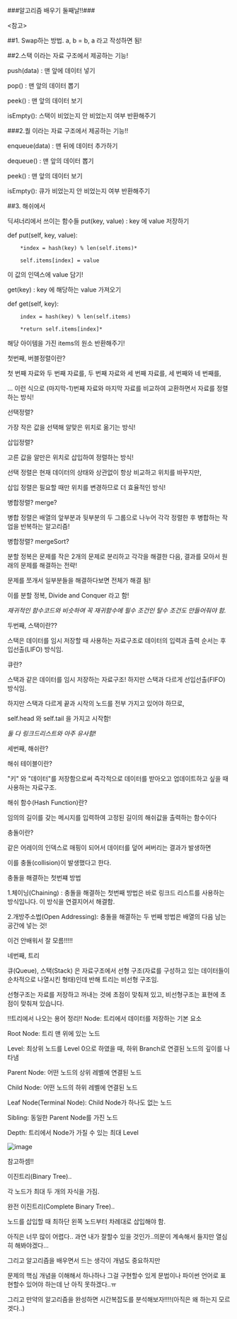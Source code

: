 ###알고리즘 배우기 둘째날!!###

<참고>

##1. Swap하는 방법. a, b = b, a 라고 작성하면 됨!

##2.스택 이라는 자료 구조에서 제공하는 기능!

push(data) : 맨 앞에 데이터 넣기

pop() : 맨 앞의 데이터 뽑기

peek() : 맨 앞의 데이터 보기

isEmpty(): 스택이 비었는지 안 비었는지 여부 반환해주기

###2.퀄 이라는 자료 구조에서 제공하는 기능!!

enqueue(data) : 맨 뒤에 데이터 추가하기 

dequeue() : 맨 앞의 데이터 뽑기

peek() : 맨 앞의 데이터 보기

isEmpty(): 큐가 비었는지 안 비었는지 여부 반환해주기

##3. 해쉬에서 

딕셔너리에서 쓰이는 함수들
put(key, value) : key 에 value 저장하기

def put(self, key, value):
        
        *index = hash(key) % len(self.items)*
        
        self.items[index] = value
        
이 값의 인덱스에 value 담기!
        

get(key) : key 에 해당하는 value 가져오기

def get(self, key):
        
        index = hash(key) % len(self.items)
        
        *return self.items[index]*
        
해당 아이템을 가진 items의 원소 반환해주기!



첫번째, 버블정렬이란?

첫 번째 자료와 두 번째 자료를, 두 번째 자료와 세 번째 자료를, 세 번째와 네 번째를, 

… 이런 식으로 (마지막-1)번째 자료와 마지막 자료를 비교하여 교환하면서 자료를 정렬하는 방식!

선택정렬?

가장 작은 값을 선택해 알맞은 위치로 옮기는 방식!

삽입정렬?

고른 값을 알만은 위치로 삽입하여 정렬하는 방식!

선택 정렬은 현재 데이터의 상태와 상관없이 항상 비교하고 위치를 바꾸지만,

삽입 정렬은 필요할 때만 위치를 변경하므로 더 효율적인 방식!

병합정렬? merge?

병합 정렬은 배열의 앞부분과 뒷부분의 두 그룹으로 나누어 각각 정렬한 후 병합하는 작업을 반복하는 알고리즘!

병합정렬? mergeSort?

분할 정복은 문제를 작은 2개의 문제로 분리하고 각각을 해결한 다음, 결과를 모아서 원래의 문제를 해결하는 전략!

문제를 쪼개서 일부분들을 해결하다보면 전체가 해결 됨!

이를 분할 정복, Divide and Conquer 라고 함!

*재귀적인 함수코드와 비슷하여 꼭 재귀함수에 필수 조건인 탈수 조건도 만들어줘야 함.*


두번째, 스택이란??

스택은 데이터를 임시 저장할 때 사용하는 자료구조로 데이터의 입력과 출력 순서는 후입선출(LIFO) 방식임.


큐란?

스택과 같은 데이터를 임시 저장하는 자료구조! 하지만 스택과 다르게 선입선출(FIFO) 방식임.

하지만 스택과 다르게 끝과 시작의 노드를 전부 가지고 있어야 하므로,

self.head 와 self.tail 을 가지고 시작함!


*둘 다 링크드리스트와 아주 유사함!*


세번째, 해쉬란?

해쉬 테이블이란? 

"키" 와 "데이터"를 저장함으로써 즉각적으로 데이터를 받아오고 업데이트하고 싶을 때 사용하는 자료구조.

해쉬 함수(Hash Function)란?

임의의 길이를 갖는 메시지를 입력하여 고정된 길이의 해쉬값을 출력하는 함수이다

충돌이란?

같은 어레이의 인덱스로 매핑이 되어서 데이터를 덮어 써버리는 결과가 발생하면

이를 충돌(collision)이 발생했다고 한다. 

충돌을 해결하는 첫번쨰 방법

1.체이닝(Chaining) : 충돌을 해결하는 첫번째 방법은 바로 링크드 리스트를 사용하는 방식입니다.
                     이 방식을 연결지어서 해결함.
                     
2.개방주소법(Open Addressing): 충돌을 해결하는 두 번째 방법은 배열의 다음 남는 공간에 넣는 것!

이건 안배워서 잘 모름!!!!!


네번째, 트리

큐(Queue), 스택(Stack) 은 자료구조에서 선형 구조(자료를 구성하고 있는 데이터들이 순차적으로 나열시킨 형태)인데 반해 트리는 비선형 구조임.

선형구조는 자료를 저장하고 꺼내는 것에 초점이 맞춰져 있고, 비선형구조는 표현에 초점이 맞춰져 있습니다.

!!트리에서 나오는 용어 정리!!
Node: 트리에서 데이터를 저장하는 기본 요소 

Root Node: 트리 맨 위에 있는 노드

Level: 최상위 노드를 Level 0으로 하였을 때, 하위 Branch로 연결된 노드의 깊이를 나타냄

Parent Node: 어떤 노드의 상위 레벨에 연결된 노드

Child Node: 어떤 노드의 하위 레벨에 연결된 노드

Leaf Node(Terminal Node): Child Node가 하나도 없는 노드

Sibling: 동일한 Parent Node를 가진 노드

Depth: 트리에서 Node가 가질 수 있는 최대 Level


![image](https://user-images.githubusercontent.com/85468215/121780788-d57e4d00-cbdc-11eb-8fa9-6d1a6bc5e1a2.png)

참고하셈!!


이진트리(Binary Tree)..

각 노드가 최대 두 개의 자식을 가짐.


완전 이진트리(Complete Binary Tree)..

노드를 삽입할 때 최하단 왼쪽 노드부터 차례대로 삽입해야 함.






아직은 너무 많이 어렵다.. 과연 내가 잘할수 있을 것인가..의문이 계속해서 들지만 열심히 해봐야겠다...

그리고 알고리즘을 배우면서 드는 생각이 개념도 중요하지만 

문제의 핵심 개념을 이해해서 하나하나 그걸 구현할수 있게 문법이나 파이썬 언어로 표현할수 있어야 하는데 난 아직 못하겠다..ㅠ

그리고 만약의 알고리즘을 완성하면 시간복잡도를 분석해보자!!!!(아직은 왜 하는지 모르겟다..)
